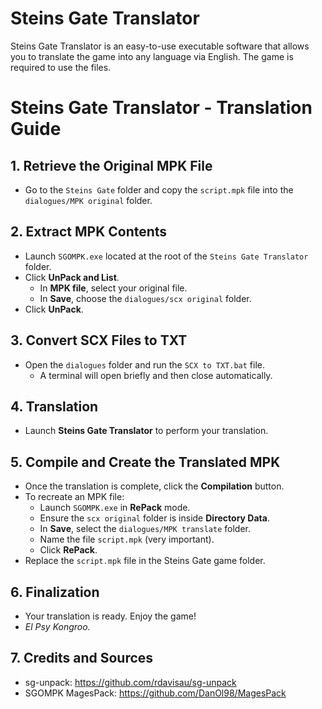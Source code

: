 # Steins Gate Translator
Steins Gate Translator is an easy-to-use executable software that allows you to translate the game into any language via English. The game is required to use the files.

# Steins Gate Translator - Translation Guide

## 1. Retrieve the Original MPK File
- Go to the `Steins Gate` folder and copy the `script.mpk` file into the `dialogues/MPK original` folder.

## 2. Extract MPK Contents
- Launch `SGOMPK.exe` located at the root of the `Steins Gate Translator` folder.
- Click **UnPack and List**.
  - In **MPK file**, select your original file.
  - In **Save**, choose the `dialogues/scx original` folder.
- Click **UnPack**.

## 3. Convert SCX Files to TXT
- Open the `dialogues` folder and run the `SCX to TXT.bat` file.
  - A terminal will open briefly and then close automatically.

## 4. Translation
- Launch **Steins Gate Translator** to perform your translation.

## 5. Compile and Create the Translated MPK
- Once the translation is complete, click the **Compilation** button.
- To recreate an MPK file:
  - Launch `SGOMPK.exe` in **RePack** mode.
  - Ensure the `scx original` folder is inside **Directory Data**.
  - In **Save**, select the `dialogues/MPK translate` folder.
  - Name the file `script.mpk` (very important).
  - Click **RePack**.
- Replace the `script.mpk` file in the Steins Gate game folder.

## 6. Finalization
- Your translation is ready. Enjoy the game!  
- *El Psy Kongroo.*

## 7. Credits and Sources
- sg-unpack: https://github.com/rdavisau/sg-unpack
- SGOMPK MagesPack: https://github.com/DanOl98/MagesPack
